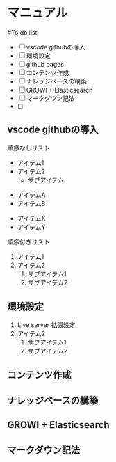 # マニュアル

#To do list

- [ ] vscode githubの導入
- [ ] 環境設定
- [ ] github pages
- [ ] コンテンツ作成
- [ ] ナレッジベースの構築
- [ ] GROWI + Elasticsearch
- [ ] マークダウン記法
- [ ]

## vscode githubの導入

順序なしリスト
- アイテム1
- アイテム2
  - サブアイテム
* アイテムA
* アイテムB
+ アイテムX
+ アイテムY

順序付きリスト
1. アイテム1
2. アイテム2
   1. サブアイテム1
   2. サブアイテム2

## 環境設定

1. Live server 拡張設定
2. アイテム2
   1. サブアイテム1
   2. サブアイテム2

## コンテンツ作成

## ナレッジベースの構築
## GROWI + Elasticsearch
## マークダウン記法